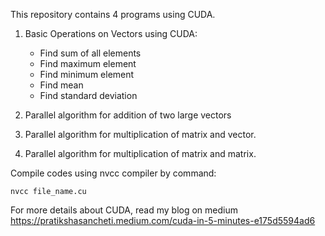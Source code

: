 This repository contains 4 programs using CUDA.
1. Basic Operations on Vectors using CUDA:
    * Find sum of all elements 
    * Find maximum element 
    * Find minimum element 
    * Find mean 
    * Find standard deviation


2. Parallel algorithm for addition of two large vectors
3. Parallel algorithm for multiplication of matrix and vector.
4. Parallel algorithm for multiplication of matrix and matrix.
 
 Compile codes using nvcc compiler by command:
 ``` 
 nvcc file_name.cu
 ```
For more details about CUDA, read my blog on medium https://pratikshasancheti.medium.com/cuda-in-5-minutes-e175d5594ad6
